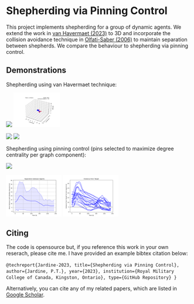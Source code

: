 # Shepherding via Pinning Control

This project implements shepherding for a group of dynamic agents. 
We extend the work in [van Havermaet (2023)](https://royalsocietypublishing.org/doi/10.1098/rsos.230015) to 3D and
incorporate the collision avoidance technique in [Olfati-Saber (2006)](https://ieeexplore.ieee.org/document/1605401) to maintain separation between shepherds.
We compare the behaviour to shepherding via pinning control. 

## Demonstrations

Shepherding using van Havermaet technique:

<p float="center">
    <img src="./Figs_visible/animation3D_cool4.gif" width="25%">
    <img src="./Figs_visible/animation3D_shep_02.gif" width="25%">
</p>

<p float="center">
    <img src="./Figs_visible/animation3D_shep_04.gif" width="25%">
    <img src="./Figs_visible/animation3D_cool3.gif" width="25%">    
</p>

Shepherding using pinning control (pins selected to maximize degree centrality per graph component):

<p float="center">
    <img src="./Figs_visible/animation3D_pin1.gif" width="60%"> 
</p>

<p float="center">
    <img src="./Figs_visible/separation_pin1.png" width="30%"> 
    <img src="./Figs_visible/target_dist_pin1.png" width="30%"> 
</p>


## Citing

The code is opensource but, if you reference this work in your own reserach, please cite me. I have provided an example bibtex citation below:

`@techreport{Jardine-2023,
  title={Shepherding via Pinning Control},
  author={Jardine, P.T.},
  year={2023},
  institution={Royal Military College of Canada, Kingston, Ontario},
  type={GitHub Repository}
}`

Alternatively, you can cite any of my related papers, which are listed in [Google Scholar](https://scholar.google.com/citations?hl=en&user=RGlv4ZUAAAAJ&view_op=list_works&sortby=pubdate).















 

